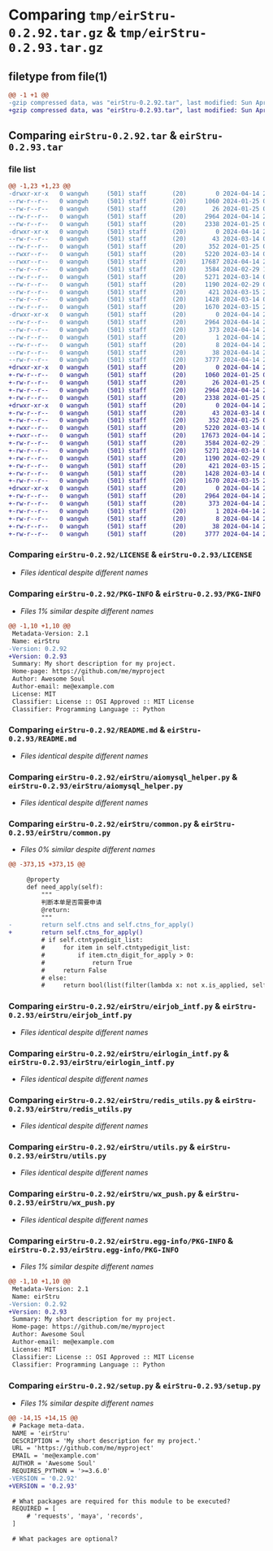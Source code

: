 # Comparing `tmp/eirStru-0.2.92.tar.gz` & `tmp/eirStru-0.2.93.tar.gz`

## filetype from file(1)

```diff
@@ -1 +1 @@
-gzip compressed data, was "eirStru-0.2.92.tar", last modified: Sun Apr 14 20:18:37 2024, max compression
+gzip compressed data, was "eirStru-0.2.93.tar", last modified: Sun Apr 14 22:54:24 2024, max compression
```

## Comparing `eirStru-0.2.92.tar` & `eirStru-0.2.93.tar`

### file list

```diff
@@ -1,23 +1,23 @@
-drwxr-xr-x   0 wangwh     (501) staff       (20)        0 2024-04-14 20:18:37.853994 eirStru-0.2.92/
--rw-r--r--   0 wangwh     (501) staff       (20)     1060 2024-01-25 06:27:18.000000 eirStru-0.2.92/LICENSE
--rw-r--r--   0 wangwh     (501) staff       (20)       26 2024-01-25 06:27:18.000000 eirStru-0.2.92/MANIFEST.in
--rw-r--r--   0 wangwh     (501) staff       (20)     2964 2024-04-14 20:18:37.853716 eirStru-0.2.92/PKG-INFO
--rw-r--r--   0 wangwh     (501) staff       (20)     2338 2024-01-25 06:27:18.000000 eirStru-0.2.92/README.md
-drwxr-xr-x   0 wangwh     (501) staff       (20)        0 2024-04-14 20:18:37.852779 eirStru-0.2.92/eirStru/
--rw-r--r--   0 wangwh     (501) staff       (20)       43 2024-03-14 03:14:41.000000 eirStru-0.2.92/eirStru/__init__.py
--rw-r--r--   0 wangwh     (501) staff       (20)      352 2024-01-25 06:27:18.000000 eirStru-0.2.92/eirStru/__version__.py
--rwxr--r--   0 wangwh     (501) staff       (20)     5220 2024-03-14 03:14:41.000000 eirStru-0.2.92/eirStru/aiomysql_helper.py
--rwxr--r--   0 wangwh     (501) staff       (20)    17687 2024-04-14 20:18:24.000000 eirStru-0.2.92/eirStru/common.py
--rw-r--r--   0 wangwh     (501) staff       (20)     3584 2024-02-29 12:42:57.000000 eirStru-0.2.92/eirStru/eirjob_intf.py
--rw-r--r--   0 wangwh     (501) staff       (20)     5271 2024-03-14 03:14:41.000000 eirStru-0.2.92/eirStru/eirlogin_intf.py
--rw-r--r--   0 wangwh     (501) staff       (20)     1190 2024-02-29 02:15:20.000000 eirStru-0.2.92/eirStru/redis_utils.py
--rw-r--r--   0 wangwh     (501) staff       (20)      421 2024-03-15 21:24:26.000000 eirStru-0.2.92/eirStru/test.py
--rw-r--r--   0 wangwh     (501) staff       (20)     1428 2024-03-14 03:14:41.000000 eirStru-0.2.92/eirStru/utils.py
--rw-r--r--   0 wangwh     (501) staff       (20)     1670 2024-03-15 21:25:26.000000 eirStru-0.2.92/eirStru/wx_push.py
-drwxr-xr-x   0 wangwh     (501) staff       (20)        0 2024-04-14 20:18:37.853466 eirStru-0.2.92/eirStru.egg-info/
--rw-r--r--   0 wangwh     (501) staff       (20)     2964 2024-04-14 20:18:37.000000 eirStru-0.2.92/eirStru.egg-info/PKG-INFO
--rw-r--r--   0 wangwh     (501) staff       (20)      373 2024-04-14 20:18:37.000000 eirStru-0.2.92/eirStru.egg-info/SOURCES.txt
--rw-r--r--   0 wangwh     (501) staff       (20)        1 2024-04-14 20:18:37.000000 eirStru-0.2.92/eirStru.egg-info/dependency_links.txt
--rw-r--r--   0 wangwh     (501) staff       (20)        8 2024-04-14 20:18:37.000000 eirStru-0.2.92/eirStru.egg-info/top_level.txt
--rw-r--r--   0 wangwh     (501) staff       (20)       38 2024-04-14 20:18:37.854077 eirStru-0.2.92/setup.cfg
--rw-r--r--   0 wangwh     (501) staff       (20)     3777 2024-04-14 20:18:36.000000 eirStru-0.2.92/setup.py
+drwxr-xr-x   0 wangwh     (501) staff       (20)        0 2024-04-14 22:54:24.469102 eirStru-0.2.93/
+-rw-r--r--   0 wangwh     (501) staff       (20)     1060 2024-01-25 06:27:18.000000 eirStru-0.2.93/LICENSE
+-rw-r--r--   0 wangwh     (501) staff       (20)       26 2024-01-25 06:27:18.000000 eirStru-0.2.93/MANIFEST.in
+-rw-r--r--   0 wangwh     (501) staff       (20)     2964 2024-04-14 22:54:24.468809 eirStru-0.2.93/PKG-INFO
+-rw-r--r--   0 wangwh     (501) staff       (20)     2338 2024-01-25 06:27:18.000000 eirStru-0.2.93/README.md
+drwxr-xr-x   0 wangwh     (501) staff       (20)        0 2024-04-14 22:54:24.467881 eirStru-0.2.93/eirStru/
+-rw-r--r--   0 wangwh     (501) staff       (20)       43 2024-03-14 03:14:41.000000 eirStru-0.2.93/eirStru/__init__.py
+-rw-r--r--   0 wangwh     (501) staff       (20)      352 2024-01-25 06:27:18.000000 eirStru-0.2.93/eirStru/__version__.py
+-rwxr--r--   0 wangwh     (501) staff       (20)     5220 2024-03-14 03:14:41.000000 eirStru-0.2.93/eirStru/aiomysql_helper.py
+-rwxr--r--   0 wangwh     (501) staff       (20)    17673 2024-04-14 22:54:05.000000 eirStru-0.2.93/eirStru/common.py
+-rw-r--r--   0 wangwh     (501) staff       (20)     3584 2024-02-29 12:42:57.000000 eirStru-0.2.93/eirStru/eirjob_intf.py
+-rw-r--r--   0 wangwh     (501) staff       (20)     5271 2024-03-14 03:14:41.000000 eirStru-0.2.93/eirStru/eirlogin_intf.py
+-rw-r--r--   0 wangwh     (501) staff       (20)     1190 2024-02-29 02:15:20.000000 eirStru-0.2.93/eirStru/redis_utils.py
+-rw-r--r--   0 wangwh     (501) staff       (20)      421 2024-03-15 21:24:26.000000 eirStru-0.2.93/eirStru/test.py
+-rw-r--r--   0 wangwh     (501) staff       (20)     1428 2024-03-14 03:14:41.000000 eirStru-0.2.93/eirStru/utils.py
+-rw-r--r--   0 wangwh     (501) staff       (20)     1670 2024-03-15 21:25:26.000000 eirStru-0.2.93/eirStru/wx_push.py
+drwxr-xr-x   0 wangwh     (501) staff       (20)        0 2024-04-14 22:54:24.468601 eirStru-0.2.93/eirStru.egg-info/
+-rw-r--r--   0 wangwh     (501) staff       (20)     2964 2024-04-14 22:54:24.000000 eirStru-0.2.93/eirStru.egg-info/PKG-INFO
+-rw-r--r--   0 wangwh     (501) staff       (20)      373 2024-04-14 22:54:24.000000 eirStru-0.2.93/eirStru.egg-info/SOURCES.txt
+-rw-r--r--   0 wangwh     (501) staff       (20)        1 2024-04-14 22:54:24.000000 eirStru-0.2.93/eirStru.egg-info/dependency_links.txt
+-rw-r--r--   0 wangwh     (501) staff       (20)        8 2024-04-14 22:54:24.000000 eirStru-0.2.93/eirStru.egg-info/top_level.txt
+-rw-r--r--   0 wangwh     (501) staff       (20)       38 2024-04-14 22:54:24.469152 eirStru-0.2.93/setup.cfg
+-rw-r--r--   0 wangwh     (501) staff       (20)     3777 2024-04-14 22:54:23.000000 eirStru-0.2.93/setup.py
```

### Comparing `eirStru-0.2.92/LICENSE` & `eirStru-0.2.93/LICENSE`

 * *Files identical despite different names*

### Comparing `eirStru-0.2.92/PKG-INFO` & `eirStru-0.2.93/PKG-INFO`

 * *Files 1% similar despite different names*

```diff
@@ -1,10 +1,10 @@
 Metadata-Version: 2.1
 Name: eirStru
-Version: 0.2.92
+Version: 0.2.93
 Summary: My short description for my project.
 Home-page: https://github.com/me/myproject
 Author: Awesome Soul
 Author-email: me@example.com
 License: MIT
 Classifier: License :: OSI Approved :: MIT License
 Classifier: Programming Language :: Python
```

### Comparing `eirStru-0.2.92/README.md` & `eirStru-0.2.93/README.md`

 * *Files identical despite different names*

### Comparing `eirStru-0.2.92/eirStru/aiomysql_helper.py` & `eirStru-0.2.93/eirStru/aiomysql_helper.py`

 * *Files identical despite different names*

### Comparing `eirStru-0.2.92/eirStru/common.py` & `eirStru-0.2.93/eirStru/common.py`

 * *Files 0% similar despite different names*

```diff
@@ -373,15 +373,15 @@
 
     @property
     def need_apply(self):
         """
         判断本单是否需要申请
         @return:
         """
-        return self.ctns and self.ctns_for_apply()
+        return self.ctns_for_apply()
         # if self.ctntypedigit_list:
         #     for item in self.ctntypedigit_list:
         #         if item.ctn_digit_for_apply > 0:
         #             return True
         #     return False
         # else:
         #     return bool(list(filter(lambda x: not x.is_applied, self.ctns)))
```

### Comparing `eirStru-0.2.92/eirStru/eirjob_intf.py` & `eirStru-0.2.93/eirStru/eirjob_intf.py`

 * *Files identical despite different names*

### Comparing `eirStru-0.2.92/eirStru/eirlogin_intf.py` & `eirStru-0.2.93/eirStru/eirlogin_intf.py`

 * *Files identical despite different names*

### Comparing `eirStru-0.2.92/eirStru/redis_utils.py` & `eirStru-0.2.93/eirStru/redis_utils.py`

 * *Files identical despite different names*

### Comparing `eirStru-0.2.92/eirStru/utils.py` & `eirStru-0.2.93/eirStru/utils.py`

 * *Files identical despite different names*

### Comparing `eirStru-0.2.92/eirStru/wx_push.py` & `eirStru-0.2.93/eirStru/wx_push.py`

 * *Files identical despite different names*

### Comparing `eirStru-0.2.92/eirStru.egg-info/PKG-INFO` & `eirStru-0.2.93/eirStru.egg-info/PKG-INFO`

 * *Files 1% similar despite different names*

```diff
@@ -1,10 +1,10 @@
 Metadata-Version: 2.1
 Name: eirStru
-Version: 0.2.92
+Version: 0.2.93
 Summary: My short description for my project.
 Home-page: https://github.com/me/myproject
 Author: Awesome Soul
 Author-email: me@example.com
 License: MIT
 Classifier: License :: OSI Approved :: MIT License
 Classifier: Programming Language :: Python
```

### Comparing `eirStru-0.2.92/setup.py` & `eirStru-0.2.93/setup.py`

 * *Files 1% similar despite different names*

```diff
@@ -14,15 +14,15 @@
 # Package meta-data.
 NAME = 'eirStru'
 DESCRIPTION = 'My short description for my project.'
 URL = 'https://github.com/me/myproject'
 EMAIL = 'me@example.com'
 AUTHOR = 'Awesome Soul'
 REQUIRES_PYTHON = '>=3.6.0'
-VERSION = '0.2.92'
+VERSION = '0.2.93'
 
 # What packages are required for this module to be executed?
 REQUIRED = [
     # 'requests', 'maya', 'records',
 ]
 
 # What packages are optional?
```

